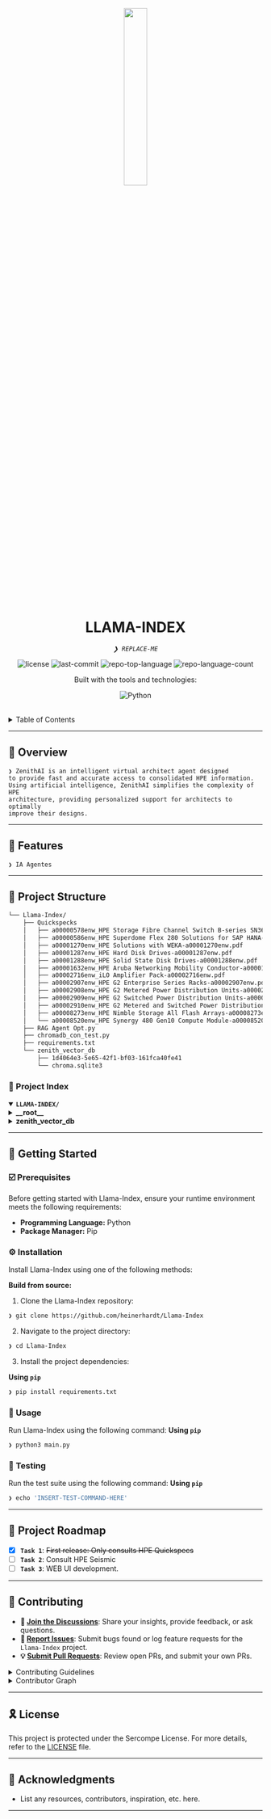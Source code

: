 <p align="center">
    <img src="https://cdn-icons-png.flaticon.com/512/6295/6295417.png" align="center" width="30%">
</p>
<p align="center"><h1 align="center">LLAMA-INDEX</h1></p>
<p align="center">
	<em><code>❯ REPLACE-ME</code></em>
</p>
<p align="center">
	<img src="https://img.shields.io/github/license/heinerhardt/Llama-Index?style=flat&logo=opensourceinitiative&logoColor=white&color=6e8379" alt="license">
	<img src="https://img.shields.io/github/last-commit/heinerhardt/Llama-Index?style=flat&logo=git&logoColor=white&color=6e8379" alt="last-commit">
	<img src="https://img.shields.io/github/languages/top/heinerhardt/Llama-Index?style=flat&color=6e8379" alt="repo-top-language">
	<img src="https://img.shields.io/github/languages/count/heinerhardt/Llama-Index?style=flat&color=6e8379" alt="repo-language-count">
</p>
<p align="center">Built with the tools and technologies:</p>
<p align="center">
	<img src="https://img.shields.io/badge/Python-3776AB.svg?style=flat&logo=Python&logoColor=white" alt="Python">
</p>
<br>

<details><summary>Table of Contents</summary>

- [📍 Overview](#-overview)
- [👾 Features](#-features)
- [📁 Project Structure](#-project-structure)
  - [📂 Project Index](#-project-index)
- [🚀 Getting Started](#-getting-started)
  - [☑️ Prerequisites](#-prerequisites)
  - [⚙️ Installation](#-installation)
  - [🤖 Usage](#🤖-usage)
  - [🧪 Testing](#🧪-testing)
- [📌 Project Roadmap](#-project-roadmap)
- [🔰 Contributing](#-contributing)
- [🎗 License](#-license)
- [🙌 Acknowledgments](#-acknowledgments)

</details>
<hr>

## 📍 Overview

<code>❯ ZenithAI is an intelligent virtual architect agent designed to provide fast and accurate access to consolidated HPE information. Using artificial intelligence, ZenithAI simplifies the complexity of HPE architecture, providing personalized support for architects to optimally improve their designs. </code>

---

## 👾 Features

<code>❯ IA Agentes </code>

---

## 📁 Project Structure

```sh
└── Llama-Index/
    ├── Quickspecks
    │   ├── a00000578enw_HPE Storage Fibre Channel Switch B-series SN3600B-a00000578enw.pdf
    │   ├── a00000586enw_HPE Superdome Flex 280 Solutions for SAP HANA-a00000586enw.pdf
    │   ├── a00001270enw_HPE Solutions with WEKA-a00001270enw.pdf
    │   ├── a00001287enw_HPE Hard Disk Drives-a00001287enw.pdf
    │   ├── a00001288enw_HPE Solid State Disk Drives-a00001288enw.pdf
    │   ├── a00001632enw_HPE Aruba Networking Mobility Conductor-a00001632enw.pdf
    │   ├── a00002716enw_iLO Amplifier Pack-a00002716enw.pdf
    │   ├── a00002907enw_HPE G2 Enterprise Series Racks-a00002907enw.pdf
    │   ├── a00002908enw_HPE G2 Metered Power Distribution Units-a00002908enw.pdf
    │   ├── a00002909enw_HPE G2 Switched Power Distribution Units-a00002909enw.pdf
    │   ├── a00002910enw_HPE G2 Metered and Switched Power Distribution Units-a00002910enw.pdf
    │   ├── a00008273enw_HPE Nimble Storage All Flash Arrays-a00008273enw.pdf
    │   └── a00008520enw_HPE Synergy 480 Gen10 Compute Module-a00008520enw.pdf
    ├── RAG Agent Opt.py
    ├── chromadb_con_test.py
    ├── requirements.txt
    └── zenith_vector_db
        ├── 1d4064e3-5e65-42f1-bf03-161fca40fe41
        └── chroma.sqlite3
```


### 📂 Project Index
<details open>
	<summary><b><code>LLAMA-INDEX/</code></b></summary>
	<details> <!-- __root__ Submodule -->
		<summary><b>__root__</b></summary>
		<blockquote>
			<table>
			<tr>
				<td><b><a href='https://github.com/heinerhardt/Llama-Index/blob/master/RAG Agent Opt.py'>RAG Agent Opt.py</a></b></td>
				<td><code>❯ REPLACE-ME</code></td>
			</tr>
			<tr>
				<td><b><a href='https://github.com/heinerhardt/Llama-Index/blob/master/chromadb_con_test.py'>chromadb_con_test.py</a></b></td>
				<td><code>❯ REPLACE-ME</code></td>
			</tr>
			<tr>
				<td><b><a href='https://github.com/heinerhardt/Llama-Index/blob/master/requirements.txt'>requirements.txt</a></b></td>
				<td><code>❯ REPLACE-ME</code></td>
			</tr>
			</table>
		</blockquote>
	</details>
	<details> <!-- zenith_vector_db Submodule -->
		<summary><b>zenith_vector_db</b></summary>
		<blockquote>
			<table>
			<tr>
				<td><b><a href='https://github.com/heinerhardt/Llama-Index/blob/master/zenith_vector_db/chroma.sqlite3'>chroma.sqlite3</a></b></td>
				<td><code>❯ REPLACE-ME</code></td>
			</tr>
			</table>
			<details>
				<summary><b>1d4064e3-5e65-42f1-bf03-161fca40fe41</b></summary>
				<blockquote>
					<table>
					<tr>
						<td><b><a href='https://github.com/heinerhardt/Llama-Index/blob/master/zenith_vector_db/1d4064e3-5e65-42f1-bf03-161fca40fe41/header.bin'>header.bin</a></b></td>
						<td><code>❯ REPLACE-ME</code></td>
					</tr>
					<tr>
						<td><b><a href='https://github.com/heinerhardt/Llama-Index/blob/master/zenith_vector_db/1d4064e3-5e65-42f1-bf03-161fca40fe41/length.bin'>length.bin</a></b></td>
						<td><code>❯ REPLACE-ME</code></td>
					</tr>
					<tr>
						<td><b><a href='https://github.com/heinerhardt/Llama-Index/blob/master/zenith_vector_db/1d4064e3-5e65-42f1-bf03-161fca40fe41/data_level0.bin'>data_level0.bin</a></b></td>
						<td><code>❯ REPLACE-ME</code></td>
					</tr>
					<tr>
						<td><b><a href='https://github.com/heinerhardt/Llama-Index/blob/master/zenith_vector_db/1d4064e3-5e65-42f1-bf03-161fca40fe41/link_lists.bin'>link_lists.bin</a></b></td>
						<td><code>❯ REPLACE-ME</code></td>
					</tr>
					</table>
				</blockquote>
			</details>
		</blockquote>
	</details>
</details>

---
## 🚀 Getting Started

### ☑️ Prerequisites

Before getting started with Llama-Index, ensure your runtime environment meets the following requirements:

- **Programming Language:** Python
- **Package Manager:** Pip


### ⚙️ Installation

Install Llama-Index using one of the following methods:

**Build from source:**

1. Clone the Llama-Index repository:
```sh
❯ git clone https://github.com/heinerhardt/Llama-Index
```

2. Navigate to the project directory:
```sh
❯ cd Llama-Index
```

3. Install the project dependencies:


**Using `pip`** &nbsp; [<img align="center" src="" />]()

```sh
❯ pip install requirements.txt
```




### 🤖 Usage
Run Llama-Index using the following command:
**Using `pip`** &nbsp; [<img align="center" src="" />]()

```sh
❯ python3 main.py
```


### 🧪 Testing
Run the test suite using the following command:
**Using `pip`** &nbsp; [<img align="center" src="" />]()

```sh
❯ echo 'INSERT-TEST-COMMAND-HERE'
```


---
## 📌 Project Roadmap

- [X] **`Task 1`**: <strike>First release: Only consults HPE Quickspecs</strike>
- [ ] **`Task 2`**: Consult HPE Seismic
- [ ] **`Task 3`**: WEB UI development.

---

## 🔰 Contributing

- **💬 [Join the Discussions](https://github.com/heinerhardt/Llama-Index/discussions)**: Share your insights, provide feedback, or ask questions.
- **🐛 [Report Issues](https://github.com/heinerhardt/Llama-Index/issues)**: Submit bugs found or log feature requests for the `Llama-Index` project.
- **💡 [Submit Pull Requests](https://github.com/heinerhardt/Llama-Index/blob/main/CONTRIBUTING.md)**: Review open PRs, and submit your own PRs.

<details closed>
<summary>Contributing Guidelines</summary>

1. **Fork the Repository**: Start by forking the project repository to your github account.
2. **Clone Locally**: Clone the forked repository to your local machine using a git client.
   ```sh
   git clone https://github.com/heinerhardt/Llama-Index
   ```
3. **Create a New Branch**: Always work on a new branch, giving it a descriptive name.
   ```sh
   git checkout -b new-feature-x
   ```
4. **Make Your Changes**: Develop and test your changes locally.
5. **Commit Your Changes**: Commit with a clear message describing your updates.
   ```sh
   git commit -m 'Implemented new feature x.'
   ```
6. **Push to github**: Push the changes to your forked repository.
   ```sh
   git push origin new-feature-x
   ```
7. **Submit a Pull Request**: Create a PR against the original project repository. Clearly describe the changes and their motivations.
8. **Review**: Once your PR is reviewed and approved, it will be merged into the main branch. Congratulations on your contribution!
</details>

<details closed>
<summary>Contributor Graph</summary>
<br>
<p align="left">
   <a href="https://github.com{/heinerhardt/Llama-Index/}graphs/contributors">
      <img src="https://contrib.rocks/image?repo=heinerhardt/Llama-Index">
   </a>
</p>
</details>

---

## 🎗 License

This project is protected under the Sercompe License. For more details, refer to the [LICENSE](https://choosealicense.com/licenses/) file.

---

## 🙌 Acknowledgments

- List any resources, contributors, inspiration, etc. here.

---
